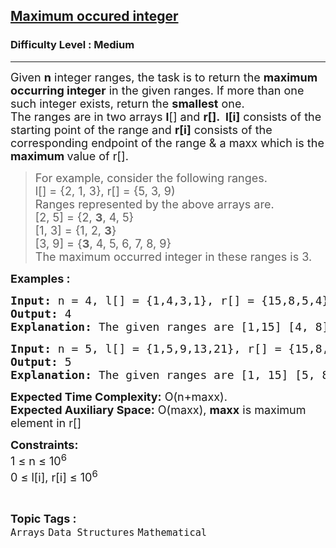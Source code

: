 <h2><a href="https://www.geeksforgeeks.org/problems/maximum-occured-integer4602/1">Maximum occured integer</a></h2><h3>Difficulty Level : Medium</h3><hr><div class="problems_problem_content__Xm_eO"><p><span style="font-size: 18px;">Given <strong>n</strong> integer ranges, the task is to return the <strong>maximum occurring integer</strong> in the given ranges. If more than one such integer exists, return the <strong>smallest</strong> one. <br>The ranges are in two arrays <strong>l</strong>[] and <strong>r[].&nbsp; l[i]</strong> consists of the starting point of the range and <strong>r[i]</strong> consists of the corresponding endpoint of the range &amp; a maxx which is the <strong>maximum </strong>value of r[].</span></p>
<blockquote>
<p><span style="font-size: 18px;">For example, consider the following ranges.<br>l[] = {2, 1, 3}, r[] = {5, 3, 9)<br>Ranges represented by the above arrays are.<br>[2, 5] = {2, <strong>3</strong>, 4, 5}<br>[1, 3] = {1, 2, <strong>3</strong>}<br>[3, 9] = {<strong>3</strong>, 4, 5, 6, 7, 8, 9}<br>The maximum occurred integer in these ranges is 3.</span></p>
</blockquote>
<p><span style="font-size: 18px;"><strong>Examples :</strong></span></p>
<pre><span style="font-size: 18px;"><strong>Input: </strong>n = 4, l[] = {1,4,3,1}, r[] = {15,8,5,4}, maxx = 15
<strong>Output: </strong>4<strong>
Explanation: </strong>The given ranges are [1,15] [4, 8] [3, 5] [1, 4]. The smallest number that is most common or appears most times in the ranges is 4.</span>
</pre>
<pre><span style="font-size: 18px;"><strong>Input: </strong>n = 5, l[] = {1,5,9,13,21}, r[] = {15,8,12,20,30}, maxx = 30
<strong>Output: </strong>5<strong>
Explanation: </strong>The given ranges are [1, 15] [5, 8] [9, 12] [13, 20] [21, 30]. The smallest number that is most common or appears most times in the ranges is 5.</span></pre>
<p><span style="font-size: 18px;"><strong>Expected Time Complexity:</strong>&nbsp;O(n+maxx).<br><strong>Expected Auxiliary Space:</strong> O(maxx), <strong>maxx</strong> is maximum element in r[]</span></p>
<p><span style="font-size: 18px;"><strong>Constraints:</strong><br>1 ≤ n ≤ 10<sup>6</sup><br>0 ≤ l[i], r[i] ≤ 10<sup>6</sup></span></p></div><br><p><span style=font-size:18px><strong>Topic Tags : </strong><br><code>Arrays</code>&nbsp;<code>Data Structures</code>&nbsp;<code>Mathematical</code>&nbsp;